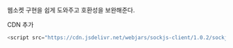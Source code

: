 웹소켓 구현을 쉽게 도와주고 호환성을 보완해준다.

CDN 추가

```js
<script src="https://cdn.jsdelivr.net/webjars/sockjs-client/1.0.2/sockjs.min.js"></script>
```
